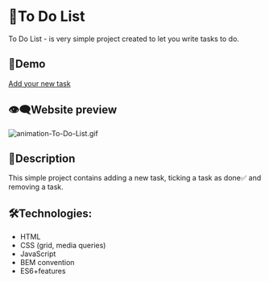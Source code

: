 # 📂To Do List
 To Do List - is very simple project created to let you write tasks to do.

## 📎Demo
[Add your new task](https://maxnatalia.github.io/ToDoList/)

## 👁‍🗨Website preview

![animation-To-Do-List.gif](https://i.postimg.cc/7YDyMDhQ/animation-To-Do-List.gif)

## 📌Description
This simple project contains adding a new task, ticking a task as done✅ and removing a task.

## 🛠Technologies:
- HTML
- CSS (grid, media queries)
- JavaScript
- BEM convention
- ES6+features

